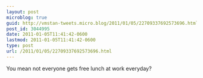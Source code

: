 ```yaml
---
layout: post
microblog: true
guid: http://vmstan-tweets.micro.blog/2011/01/05/22709337692573696.html
post_id: 3044995
date: 2011-01-05T11:41:42-0600
lastmod: 2011-01-05T11:41:42-0600
type: post
url: /2011/01/05/22709337692573696.html
---
```

You mean not everyone gets free lunch at work everyday?

